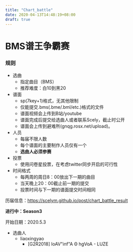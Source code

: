 ```yaml
---
title: "Chart_battle"
date: 2020-04-13T14:48:19+08:00
draft: true
---
```


# BMS谱王争霸赛
<!--more-->
### 规则
- 选曲
    - 指定曲目（BMS）
    - 推荐难度：白10到黑20
- 谱面
    - sp(7key+1)格式，无其他限制
    - 仅能提交.bms(.bme/.bml/etc.)格式的文件
    - 谱面视频会上传到B站/youtube
    - 谱面完成后提交给选曲人或者联系Scely，截止时公开
    - 谱面会上传到避难所(gnqg.rosx.net/upload)。
- 人员
    - 每届不限人数
    - 每个谱面的主要制作人员仅有一个
    - __选曲人必须参赛__
- 投票
    - 使用问卷星投票，在考虑twitter同步开启的可行性
- 时间格式
    - 每两周的周日8：00放出下一期的曲目
    - 当天晚上20：00截止前一期的提交
    - 投票时间与下一期的谱面提交时间相同


历届信息：https://scelym.github.io/post/chart_battle_result

__进行中：Season3__

开始日期：2020.5.3
- 选曲人
    - liaoxingyao
      - [G2R2018] IoAV"inf"A Θ hgVoA - LUZE
<!--hide>
- 预览视频
    - [bilibili](https://www.bilibili.com/video/BV1FQ4y1N7bt/)
    - [youtube](https://www.youtube.com/watch?v=d4fqAumQwZ0&list=PLoVkWZAryTbh1b3ldbvZ80DLd6RbFaNdL)
- 投票
    - https://www.wjx.cn/jq/73478959.aspx
- 下载
    - [04288](http://gnqg.rosx.net/upload/upload.cgi?get=04288)
    - [onedrive](https://cosmiccat-my.sharepoint.com/:f:/g/personal/hakula_cosmiccat_net/Erh1uQQ8-bpDrlkbjIJSNuIBlFtc18vJaC10-3kjbdQrCw?e=c3pzP8)
